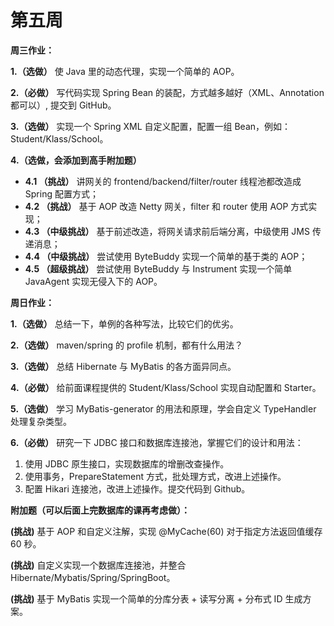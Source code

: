 # 第五周

**周三作业：**

**1.（选做）** 使 Java 里的动态代理，实现一个简单的 AOP。

**2.（必做）** 写代码实现 Spring Bean 的装配，方式越多越好（XML、Annotation 都可以）, 提交到 GitHub。

**3.（选做）** 实现一个 Spring XML 自定义配置，配置一组 Bean，例如：Student/Klass/School。

**4.（选做，会添加到高手附加题）**

- **4.1 （挑战）** 讲网关的 frontend/backend/filter/router 线程池都改造成 Spring 配置方式；
- **4.2 （挑战）** 基于 AOP 改造 Netty 网关，filter 和 router 使用 AOP 方式实现；
- **4.3 （中级挑战）** 基于前述改造，将网关请求前后端分离，中级使用 JMS 传递消息；
- **4.4 （中级挑战）** 尝试使用 ByteBuddy 实现一个简单的基于类的 AOP；
- **4.5 （超级挑战）** 尝试使用 ByteBuddy 与 Instrument 实现一个简单 JavaAgent 实现无侵入下的 AOP。

**周日作业：**

**1.（选做）** 总结一下，单例的各种写法，比较它们的优劣。

**2.（选做）** maven/spring 的 profile 机制，都有什么用法？

**3.（选做）** 总结 Hibernate 与 MyBatis 的各方面异同点。

**4.（必做）** 给前面课程提供的 Student/Klass/School 实现自动配置和 Starter。

**5.（选做）** 学习 MyBatis-generator 的用法和原理，学会自定义 TypeHandler 处理复杂类型。

**6.（必做）** 研究一下 JDBC 接口和数据库连接池，掌握它们的设计和用法：

1. 使用 JDBC 原生接口，实现数据库的增删改查操作。
2. 使用事务，PrepareStatement 方式，批处理方式，改进上述操作。
3. 配置 Hikari 连接池，改进上述操作。提交代码到 Github。

**附加题（可以后面上完数据库的课再考虑做）：**

**(挑战)** 基于 AOP 和自定义注解，实现 @MyCache(60) 对于指定方法返回值缓存 60 秒。

**(挑战)** 自定义实现一个数据库连接池，并整合 Hibernate/Mybatis/Spring/SpringBoot。

**(挑战)** 基于 MyBatis 实现一个简单的分库分表 + 读写分离 + 分布式 ID 生成方案。